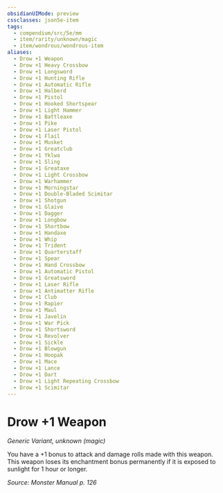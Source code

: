 ```yaml
---
obsidianUIMode: preview
cssclasses: json5e-item
tags:
  - compendium/src/5e/mm
  - item/rarity/unknown/magic
  - item/wondrous/wondrous-item
aliases:
  - Drow +1 Weapon
  - Drow +1 Heavy Crossbow
  - Drow +1 Longsword
  - Drow +1 Hunting Rifle
  - Drow +1 Automatic Rifle
  - Drow +1 Halberd
  - Drow +1 Pistol
  - Drow +1 Hooked Shortspear
  - Drow +1 Light Hammer
  - Drow +1 Battleaxe
  - Drow +1 Pike
  - Drow +1 Laser Pistol
  - Drow +1 Flail
  - Drow +1 Musket
  - Drow +1 Greatclub
  - Drow +1 Yklwa
  - Drow +1 Sling
  - Drow +1 Greataxe
  - Drow +1 Light Crossbow
  - Drow +1 Warhammer
  - Drow +1 Morningstar
  - Drow +1 Double-Bladed Scimitar
  - Drow +1 Shotgun
  - Drow +1 Glaive
  - Drow +1 Dagger
  - Drow +1 Longbow
  - Drow +1 Shortbow
  - Drow +1 Handaxe
  - Drow +1 Whip
  - Drow +1 Trident
  - Drow +1 Quarterstaff
  - Drow +1 Spear
  - Drow +1 Hand Crossbow
  - Drow +1 Automatic Pistol
  - Drow +1 Greatsword
  - Drow +1 Laser Rifle
  - Drow +1 Antimatter Rifle
  - Drow +1 Club
  - Drow +1 Rapier
  - Drow +1 Maul
  - Drow +1 Javelin
  - Drow +1 War Pick
  - Drow +1 Shortsword
  - Drow +1 Revolver
  - Drow +1 Sickle
  - Drow +1 Blowgun
  - Drow +1 Hoopak
  - Drow +1 Mace
  - Drow +1 Lance
  - Drow +1 Dart
  - Drow +1 Light Repeating Crossbow
  - Drow +1 Scimitar
---
```

# Drow +1 Weapon
*Generic Variant, unknown (magic)*  


You have a +1 bonus to attack and damage rolls made with this weapon. This weapon loses its enchantment bonus permanently if it is exposed to sunlight for 1 hour or longer.

*Source: Monster Manual p. 126*
